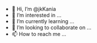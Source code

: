 - 👋 Hi, I’m @jkKania
- 👀 I’m interested in ...
- 🌱 I’m currently learning ...
- 💞️ I’m looking to collaborate on ...
- 📫 How to reach me ...

<!---
jkKania/jkKania is a ✨ special ✨ repository because its `README.md` (this file) appears on your GitHub profile.
You can click the Preview link to take a look at your changes.
--->
